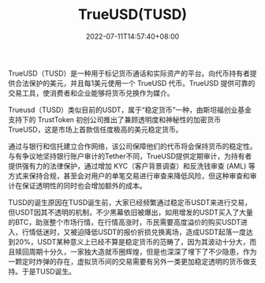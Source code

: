 ﻿---
weight: 
title: "TrueUSD(TUSD)"
description: "TrueUSD（TUSD）是一种用于标记货币通话和实际资产的平台"
date: 2022-07-11T14:57:40+08:00
lastmod: 2022-07-11T14:57:40+08:00
draft: false
authors: ["Simon"]
featuredImage: "trueusdtusd.webp"
link: "https://www.trusttoken.com/"
tags: ["数字代币","TrueUSD(TUSD)"]
categories: ["navigation"]
navigation: ["数字代币"]
lightgallery: true
toc: true
pinned: false
recommend: false
recommend1: false
---
TrueUSD（TUSD）是一种用于标记货币通话和实际资产的平台。向代币持有者提供合法保护的美元，并且每1美元使用一个 TrueUSD 代币。TrueUSD 提供可靠的交易工具，使消费者和企业能够将货币兑换作为媒介。

Trueusd（TUSD）类似目前的USDT，属于“稳定货币”一种，由斯坦福创业基金支持下的 TrustToken 初创公司推出了兼顾透明度和神秘性的加密货币 TrueUSD，这是市场上首款信任度极高的美元稳定货币。

通过与银行和信托建立合作网络，该公司保障他们的代币将会保持货币的稳定性。与有争议地坚持银行账户审计的Tether不同，TrueUSD提供定期审计，为持有者提供强有力的法律保护，通过增加 KYC（客户背景调查）和反洗钱审查 (AML) 等方式来保持合规，甚至会对用户的单笔交易进行审查来降低风险，但这种审查和审计在保证透明性的同时也会增加额外的成本。

TUSD的诞生原因在TUSD诞生前，大家已经频繁通过稳定币USDT来进行交易，但USDT因其不透明的机制，不少黑幕依旧被爆出，如用增发的USDT买入了大量的BTC，助涨整个市场行情，在行情高涨时，币民需要高度溢价的购买USDT进入，行情低迷时，又被迫降低USDT的报价折损兑换离场，造成USDT起落一度达到20%，USDT某种意义上已经不算是稳定货币的范畴了，因为其波动十分大，而且赎回周期十分久，一家独大造就币圈辉煌，但是也深深了埋下了不少隐患，作为一颗定时炸弹的存在，虚拟货币间的交易需要有另外一类更加稳定透明的货币做支持。于是TUSD诞生。